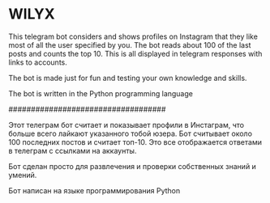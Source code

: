 # WILYX

This telegram bot considers and shows profiles on Instagram that they like most of all the user specified by you.
The bot reads about 100 of the last posts and counts the top 10.
This is all displayed in telegram responses with links to accounts.

The bot is made just for fun and testing your own knowledge and skills.

The bot is written in the Python programming language

###################################

Этот телеграм бот считает и показывает профили в Инстаграм, что больше всего лайкают указанного тобой юзера. 
Бот считывает около 100 последних постов и считает топ-10. 
Это все отображается ответами в телеграм с ссылками на аккаунты. 

Бот сделан просто для развлечения и проверки собственных знаний и умений.  

Бот написан на языке программирования Python  
